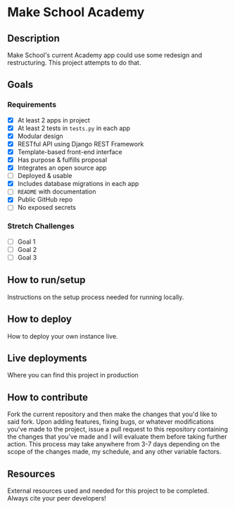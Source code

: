# Make School Academy

## Description

Make School's current Academy app could use some redesign and restructuring. This project attempts to do that.

## Goals

### Requirements

-   [x] At least 2 apps in project
-   [x] At least 2 tests in `tests.py` in each app
-   [x] Modular design
-   [x] RESTful API using Django REST Framework
-   [x] Template-based front-end interface
-   [x] Has purpose & fulfills proposal
-   [x] Integrates an open source app
-   [ ] Deployed & usable
-   [x] Includes database migrations in each app
-   [ ] `README` with documentation
-   [x] Public GitHub repo
-   [ ] No exposed secrets

### Stretch Challenges

-   [ ] Goal 1
-   [ ] Goal 2
-   [ ] Goal 3

## How to run/setup

Instructions on the setup process needed for running locally.

## How to deploy

How to deploy your own instance live.

## Live deployments

Where you can find this project in production

## How to contribute

Fork the current repository and then make the changes that you'd like to said fork. Upon adding features, fixing bugs,
or whatever modifications you've made to the project, issue a pull request to this repository containing the changes that you've made
and I will evaluate them before taking further action. This process may take anywhere from 3-7 days depending on the scope of the changes made,
my schedule, and any other variable factors.

## Resources

External resources used and needed for this project to be completed. Always cite your peer developers!
